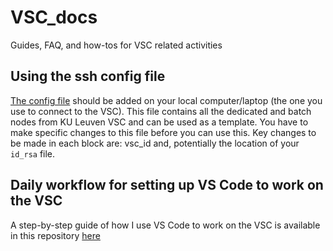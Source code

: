 # VSC_docs
Guides, FAQ, and how-tos for VSC related activities

## Using the ssh config file
[The config file](https://github.com/VIB-CCB-BioIT/VSC_docs/blob/main/config) should be added on your local computer/laptop (the one you use to connect to the VSC). This file contains all the dedicated and batch nodes from KU Leuven VSC and can be used as a template. You have to make specific changes to this file before you can use this.
Key changes to be made in each block are: vsc_id and, potentially the location of your `id_rsa` file.

## Daily workflow for setting up VS Code to work on the VSC
A step-by-step guide of how I use VS Code to work on the VSC is available in this repository [here](https://github.com/VIB-CCB-BioIT/VSC_docs/blob/main/using_vsc_in_VScode.md)
